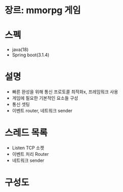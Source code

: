 

# 장르: mmorpg 게임
# 스펙
- java(18)
- Spring boot(3.1.4)

# 설명
- 빠른 완성을 위해 통신 프로토콜 최적화x, 프레임워크 사용
- 게임에 필요한 기본적인 요소들 구성
- 통신 셋팅
- 이벤트 router, 네트워크 sender

# 스레드 목록
- Listen TCP 소켓
- 이벤트 처리 Router
- 네트워크 sender


# 구성도
